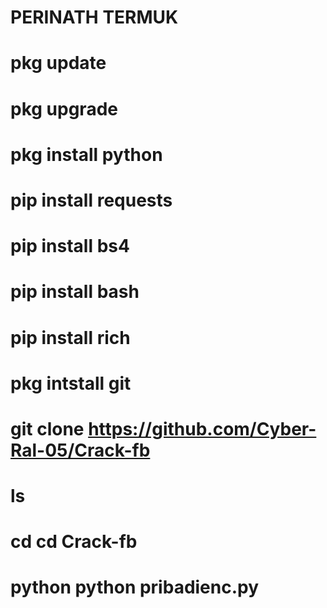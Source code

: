 # PERINATH TERMUK

# pkg update

# pkg upgrade

# pkg install python

# pip install requests

# pip install bs4

# pip install bash

# pip install rich

# pkg intstall git

# git clone https://github.com/Cyber-Ral-05/Crack-fb

# ls

# cd cd Crack-fb

# python python pribadienc.py
